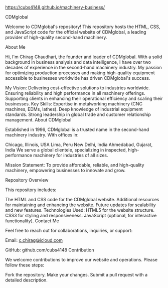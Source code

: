 https://cubs4148.github.io/machinery-business/

CDMglobal

Welcome to CDMglobal's repository! This repository hosts the HTML, CSS, and JavaScript code for the official website of CDMglobal, a leading provider of high-quality second-hand machinery.

About Me

Hi, I'm Chirag Chaudhari, the founder and leader of CDMglobal. With a solid background in business analysis and data intelligence, I have over two decades of experience in the second-hand machinery industry. My passion for optimizing production processes and making high-quality equipment accessible to businesses worldwide has driven CDMglobal's success.

My Vision:
Delivering cost-effective solutions to industries worldwide.
Ensuring reliability and high performance in all machinery offerings.
Supporting clients in enhancing their operational efficiency and scaling their businesses.
Key Skills:
Expertise in metalworking machinery (CNC machines, EDMs, lathes).
Deep knowledge of industrial equipment standards.
Strong leadership in global trade and customer relationship management.
About CDMglobal

Established in 1996, CDMglobal is a trusted name in the second-hand machinery industry. With offices in:

Chicago, Illinois, USA
Lima, Peru
New Delhi, India
Ahmedabad, Gujarat, India
We serve a global clientele, specializing in inspected, high-performance machinery for industries of all sizes.

Mission Statement:
To provide affordable, reliable, and high-quality machinery, empowering businesses to innovate and grow.

Repository Overview

This repository includes:

The HTML and CSS code for the CDMglobal website.
Additional resources for maintaining and enhancing the website.
Future updates for scalability and new features.
Technologies Used:
HTML5 for the website structure.
CSS3 for styling and responsiveness.
JavaScript (optional, for interactive functionality).
Contact Me

Feel free to reach out for collaborations, inquiries, or support:

Email: c.chirag@icloud.com

GitHub: github.com/cubs4148
Contribution

We welcome contributions to improve our website and operations. Please follow these steps:

Fork the repository.
Make your changes.
Submit a pull request with a detailed description.
